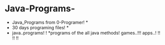# Java-Programs-
* Java_Programs from 0-Programer! *
* 30 days programing files! *
* java..programs! !
*programs of the all java methods!
games..!!!
apps..!
  !!
!!
!!
